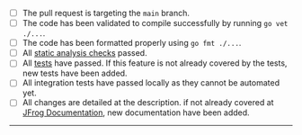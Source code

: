 - [ ] The pull request is targeting the `main` branch.
- [ ] The code has been validated to compile successfully by running `go vet ./...`.
- [ ] The code has been formatted properly using `go fmt ./...`.
- [ ] All [static analysis checks](https://github.com/jfrog/jfrog-cli-platform-services/actions/workflows/analysis.yml) passed.
- [ ] All [tests](https://github.com/jfrog/jfrog-cli-platform-services/actions/workflows/tests.yml) have passed. If this feature is not already covered by the tests, new tests have been added.
- [ ] All integration tests have passed locally as they cannot be automated yet.
- [ ] All changes are detailed at the description. if not already covered at [JFrog Documentation](https://github.com/jfrog/documentation), new documentation have been added.

-----